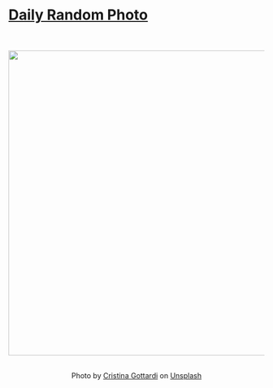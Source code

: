 # [Daily Random Photo](https://www.dailyrandomphoto.com/)

<div align="center">
  <br>
  <br>
  <a href="https://www.dailyrandomphoto.com/p/2021/2021-11-18/"><img src="https://images.unsplash.com/photo-1630422602544-4bc150b9432b?crop=entropy&cs=tinysrgb&fit=max&fm=jpg&ixid=Mnw3NzUwOHwwfDF8cmFuZG9tfHx8fHx8fHx8MTYzNzE5NDc0OQ&ixlib=rb-1.2.1&q=80&w=1080" width="600px"></a>
  <br>
  <br>
  <p class="has-text-grey">Photo by <a href="https://unsplash.com/@cristina_gottardi?utm_source=Daily%20Random%20Photo&amp;utm_medium=referral" target="_blank" rel="noopener noreferrer">Cristina Gottardi</a> on <a href="https://unsplash.com/photos/FoNkGwFKA5o?utm_source=Daily%20Random%20Photo&amp;utm_medium=referral" target="_blank" rel="noopener noreferrer">Unsplash</a></p>
</div>
